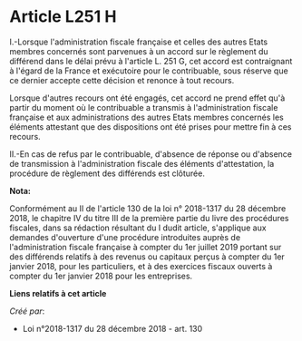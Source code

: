 # Article L251 H

I.-Lorsque l'administration fiscale française et celles des autres Etats membres concernés sont parvenues à un accord sur le
règlement du différend dans le délai prévu à l'article L. 251 G, cet accord est contraignant à l'égard de la France et
exécutoire pour le contribuable, sous réserve que ce dernier accepte cette décision et renonce à tout recours.

Lorsque d'autres recours ont été engagés, cet accord ne prend effet qu'à partir du moment où le contribuable a transmis à
l'administration fiscale française et aux administrations des autres Etats membres concernés les éléments attestant que des
dispositions ont été prises pour mettre fin à ces recours.

II.-En cas de refus par le contribuable, d'absence de réponse ou d'absence de transmission à l'administration fiscale des
éléments d'attestation, la procédure de règlement des différends est clôturée.

**Nota:**

Conformément au II de l'article 130 de la loi n° 2018-1317 du 28 décembre 2018, le chapitre IV du titre III de la première
partie du livre des procédures fiscales, dans sa rédaction résultant du I dudit article, s'applique aux demandes d'ouverture
d'une procédure introduites auprès de l'administration fiscale française à compter du 1er juillet 2019 portant sur des
différends relatifs à des revenus ou capitaux perçus à compter du 1er janvier 2018, pour les particuliers, et à des exercices
fiscaux ouverts à compter du 1er janvier 2018 pour les entreprises.

**Liens relatifs à cet article**

_Créé par_:

  - Loi n°2018-1317 du 28 décembre 2018 - art. 130
